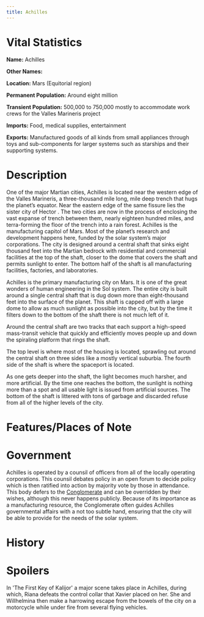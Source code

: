 ```yaml
---
title: Achilles
---
```


# Vital Statistics

**Name:** Achilles

**Other Names:**

**Location:** Mars (Equitorial region)

**Permanent Population:** Around eight million

**Transient Population:** 500,000 to 750,000 mostly to accommodate work crews
for the Valles Marineris project

**Imports:** Food, medical supplies, entertainment

**Exports:** Manufactured goods of all kinds from small appliances through toys
and sub-components for larger systems such as starships and their supporting
systems.

# Description

One of the major Martian cities, Achilles is located near the western edge of
the Valles Marineris, a three-thousand mile long, mile deep trench that hugs the
planet’s equator. Near the eastern edge of the same fissure lies the sister city
of Hector . The two cities are now in the process of enclosing the vast expanse
of trench between them, nearly eighteen hundred miles, and terra-forming the
floor of the trench into a rain forest. Achilles is the manufacturing capitol of
Mars. Most of the planet’s research and development happens here, funded by the
solar system’s major corporations. The city is designed around a central shaft
that sinks eight thousand feet into the Martian bedrock with residential and
commercial facilities at the top of the shaft, closer to the dome that covers
the shaft and permits sunlight to enter. The bottom half of the shaft is all
manufacturing facilities, factories, and laboratories.

Achilles is the primary manufacturing city on Mars. It is one of the great
wonders of human engineering in the Sol system. The entire city is built around
a single central shaft that is dug down more than eight-thousand feet into the
surface of the planet. This shaft is capped off with a large dome to allow as
much sunlight as possible into the city, but by the time it filters down to the
bottom of the shaft there is not much left of it.

Around the central shaft are two tracks that each support a high-speed
mass-transit vehicle that quickly and efficiently moves people up and down the
spiraling platform that rings the shaft.

The top level is where most of the housing is located, sprawling out around the
central shaft on three sides like a mostly vertical suburbia.  The fourth side
of the shaft is where the spaceport is located.

As one gets deeper into the shaft, the light becomes much harsher, and more
artificial. By the time one reaches the bottom, the sunlight is nothing more
than a spot and all usable light is issued from artificial sources. The bottom
of the shaft is littered with tons of garbage and discarded refuse from all of
the higher levels of the city.

# Features/Places of Note

# Government

Achilles is operated by a counsil of officers from all of the locally operating
corporations. This counsil debates policy in an open forum to decide policy
which is then ratified into action by majority vote by those in attendance. This
body defers to the [Conglomerate](../../corporations/the_conglomerate) and can
be overridden by their wishes, although this never happens publicly. Because of
its importance as a manufacturing resource, the Conglomerate often guides
Achilles governmental affairs with a not too subtle hand, ensuring that the city
will be able to provide for the needs of the solar system.

# History

# Spoilers

In 'The First Key of Kalijor' a major scene takes place in Achilles, during
which, Riana defeats the control collar that Xavier placed on her. She and
Willhelmina then make a harrowing escape from the bowels of the city on a
motorcycle while under fire from several flying vehicles.
